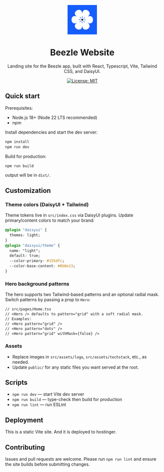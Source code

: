 <div align="center">

<img src="src/assets/logo/logo.png" alt="Beezle logo" width="96" height="96" />

# Beezle Website

Landing site for the Beezle app, built with React, Typescript, Vite, Tailwind CSS, and DaisyUI.

[![License: MIT](https://img.shields.io/badge/License-MIT-yellow.svg)](LICENSE.md)

</div>

## Quick start

Prerequisites:

- Node.js 18+ (Node 22 LTS recommended)
- npm

Install dependencies and start the dev server:

```bash
npm install
npm run dev
```

Build for production:

```bash
npm run build
```

output will be in `dist/`.

## Customization

### Theme colors (DaisyUI + Tailwind)

Theme tokens live in `src/index.css` via DaisyUI plugins. Update primary/content colors to match your brand:

```css
@plugin "daisyui" {
  themes: light;
}
@plugin "daisyui/theme" {
  name: "light";
  default: true;
  --color-primary: #155dfc;
  --color-base-content: #0b0e13;
}
```

### Hero background patterns

The hero supports two Tailwind-based patterns and an optional radial mask. Switch patterns by passing a prop to `Hero`:

```tsx
// src/pages/Home.tsx
// <Hero /> defaults to pattern="grid" with a soft radial mask.
// Examples:
// <Hero pattern="grid" />
// <Hero pattern="dots" />
// <Hero pattern="grid" withMask={false} />
```

### Assets

- Replace images in `src/assets/logo`, `src/assets/techstack`, etc., as needed.
- Update `public/` for any static files you want served at the root.

## Scripts

- `npm run dev` — start Vite dev server
- `npm run build` — type-check then build for production
- `npm run lint` — run ESLint

## Deployment

This is a static Vite site. And it is deployed to hostinger.

## Contributing

Issues and pull requests are welcome. Please run `npm run lint` and ensure the site builds before submitting changes.
